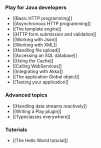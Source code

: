 ### Play for Java developers

- [[Basic HTTP programming]]
- [[Asynchronous HTTP programming]]
- [[The template engine]]
- [[HTTP form submission and validation]]
- [[Working with Json]]
- [[Working with XML]]
- [[Handling file upload]]
- [[Accessing an SQL database]]
- [[Using the Cache]]
- [[Calling WebServices]]
- [[Integrating with Akka]]
- [[The application Global object]]
- [[Testing your application]]

### Advanced topics

- [[Handling data streams reactively]]
- [[Writing a Play plugin]]
- [[Typeclasses everywhere]]

### Tutorials

- [[The Hello World tutorial]]